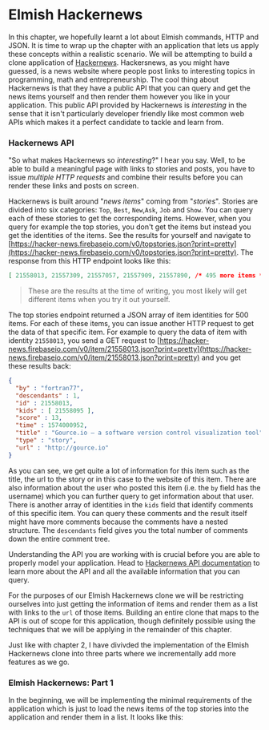 # Elmish Hackernews

In this chapter, we hopefully learnt a lot about Elmish commands, HTTP and JSON. It is time to wrap up the chapter with an application that lets us apply these concepts within a realistic scenario. We will be attempting to build a clone application of [Hackernews](https://news.ycombinator.com). Hackersnews, as you might have guessed, is a news website where people post links to interesting topics in programming, math and entrepreneurship. The cool thing about Hackernews is that they have a public API that you can query and get the news items yourself and then render them however you like in your application. This public API provided by Hackernews is *interesting* in the sense that it isn't particularly developer friendly like most common web APIs which makes it a perfect candidate to tackle and learn from.

### Hackernews API
"So what makes Hackernews so *interesting*?" I hear you say. Well, to be able to build a meaningful page with links to stories and posts, you have to issue *multiple HTTP requests* and combine their results before you can render these links and posts on screen.

Hackernews is built around "*news items*" coming from "*stories*". Stories are divided into six categories: `Top`, `Best`, `New`,`Ask`, `Job` and `Show`. You can query each of these stories to get the corresponding items. However, when you query for example the top stories, you don't get the items but instead you get the identities of the items. See the results for yourself and navigate to [https://hacker-news.firebaseio.com/v0/topstories.json?print=pretty](https://hacker-news.firebaseio.com/v0/topstories.json?print=pretty). The response from this HTTP endpoint looks like this:
```json
[ 21558013, 21557309, 21557057, 21557909, 21557890, /* 495 more items */ ]
```
> These are the results at the time of writing, you most likely will get different items when you try it out yourself.

The top stories endpoint returned a JSON array of item identities for 500 items. For each of these items, you can issue another HTTP request to get the data of that specific item. For example to query the data of item with identity `21558013`, you send a GET request to [https://hacker-news.firebaseio.com/v0/item/21558013.json?print=pretty](https://hacker-news.firebaseio.com/v0/item/21558013.json?print=pretty) and you get these results back:
```json
{
  "by" : "fortran77",
  "descendants" : 1,
  "id" : 21558013,
  "kids" : [ 21558095 ],
  "score" : 13,
  "time" : 1574000952,
  "title" : "Gource.io – a software version control visualization tool",
  "type" : "story",
  "url" : "http://gource.io"
}
```
As you can see, we get quite a lot of information for this item such as the title, the url to the story or in this case to the website of this item. There are also information about the user who posted this item (i.e. the `by` field has the username) which you can further query to get information about that user. There is another array of identities in the `kids` field that identify comments of this specific item. You can query these comments and the result itself might have more comments because the comments have a nested structure. The `descendants` field gives you the total number of comments down the entire comment tree.

Understanding the API you are working with is crucial before you are able to properly model your application. Head to [Hackernews API documentation](https://github.com/HackerNews/API) to learn more about the API and all the available information that you can query.

For the purposes of our Elmish Hackernews clone we will be restricting ourselves into just getting the information of items and render them as a list with links to the `url` of those items. Building an entire clone that maps to the API is out of scope for this application, though definitely possible using the techniques that we will be applying in the remainder of this chapter.

Just like with chapter 2, I have divivded the implementation of the Elmish Hackernews clone into three parts where we incrementally add more features as we go.


### Elmish Hackernews: Part 1

In the beginning, we will be implementing the minimal requirements of the application which is just to load the news items of the top stories into the application and render them in a list. It looks like this:

<div style="width:100%">
  <div style="margin: 0 auto; width:75%;">
    <resolved-image source="/images/commands/elmish-hackernews-part1.gif" />
  </div>
</div>
